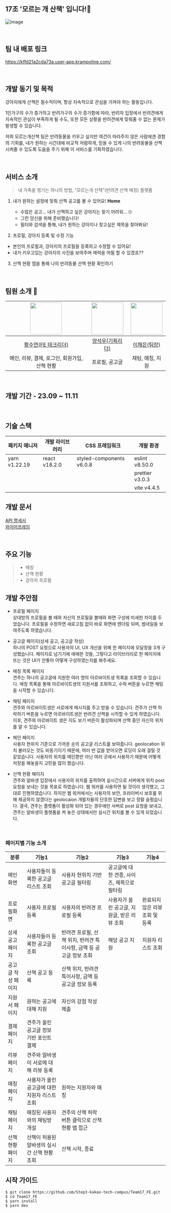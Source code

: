 ## 17조 '모르는 개 산책' 입니다!🐶
![image](https://github.com/Step3-kakao-tech-campus/Team17_FE/assets/56586470/5562146e-bdd2-4bb6-93ae-b8b08475c6de)

<br>

## 팀 내 배포 링크
https://kffd21a2cda73a.user-app.krampoline.com/

<br>

## 개발 동기 및 목적
강아지에게 산책은 필수적이며, 항상 지속적으로 관심을 가져야 하는 활동입니다.

1인가구의 수가 증가하고 반려가구의 수가 증가함에 따라, 반려자 입장에서 반려견에게 지속적인 관심이 부족하게 될 수도, 또한 모든 상황을 반려견에게 맞춰줄 수 없는 문제가 발생할 수 있습니다.

저희 모르는개산책 팀은 반려동물을 키우고 싶지만 여건이 따라주지 않은 사람에겐 경험의 기회를, 내가 원하는 시간대에 비교적 저렴하게, 믿을 수 있게 나의 반려동물을 산책 시켜줄 수 있도록 도움을 주기 위해 이 서비스를 기획하였습니다.

<br>

## 서비스 소개
> 내 가족을 챙기는 하나의 방법, “모르는개 산책”(반려견 산책 매칭) 플랫폼

1. 내가 원하는 설정에 맞춰 산책 공고를 볼 수 있어요! **Home**
   - 수많은 공고... 내가 산책하고 싶은 강아지는 찾기 어려워... 🙄
   - 그런 당신을 위해 준비했습니다!
   - 필터와 검색을 통해, 내가 원하는 강아지나 찾고싶은 제목을 찾아봐요!
   
2. 프로필, 강아지 등록 및 수정 기능
- 본인의 프로필과, 강아지의 프로필을 등록하고 수정할 수 있어요!
- 내가 키우고있는 강아지의 사진을 보여주며 매력을 어필 할 수 있겠죠??

3. 산책 현황 맵을 통해 나의 반려동물 산책 현황 확인하기

<br>

## 팀원 소개 🫡

| <img src="https://github.com/H-sooyeon.png" width="100"> | <img src="https://github.com/YANGSEOKWOO.png" width="100"> | <img src="https://github.com/chaeni1105.png" width="100"> |  
|:----------:|:----------:|:----------:|
| [황수연(FE 테크리더)](https://github.com/H-sooyeon) | [양석우(기획리더)](https://github.com/YANGSEOKWOO) | [이채은(팀장)](https://github.com/chaeni1105)|
| 메인, 리뷰, 결제, 로그인, 회원가입, 산책 현황 | 프로필, 공고글 | 채팅, 매칭, 지원 |

<br>

## 개발 기간 - 23.09 ~ 11.11

<br>

## 기술 스택

| 패키지 매니저 | 개발 라이브러리 | CSS 프레임워크 | 개발 환경 |
| -------------| -------------- | -------------- | -------- |
| yarn v1.22.19 | react v18.2.0 | styled-components v6.0.8 | eslint v8.50.0 |
|               |               |                          | prettier v3.0.3 |
|               |               |                          | vite v4.4.5 |

## 개발 문서

[API 명세서](https://www.notion.so/ERD-API-d8322a13a7ff471391947d075e2f4d5f?pvs=4)<br>
[와이어프레임](https://www.figma.com/file/8lHlkGPMl0By3g6PlWzcfa/17%EC%A1%B0-%EC%99%80%EC%9D%B4%EC%96%B4%ED%94%84%EB%A0%88%EC%9E%84?type=design&node-id=0%3A1&mode=design&t=mGASTgPg37q1Rnuu-1)<br>

<br>

## 주요 기능
> - 매칭
> - 산책 현황
> - 강아지 프로필

## 개발 주안점
- 프로필 페이지 <br>
  상대방의 프로필을 볼 때와 자신의 프로필을 볼때와 화면 구성에 미세한 차이를 두었습니다.
  프로필을 수정하면 새로고침 없이 바로 화면에 렌더링 되며, 썸네일을 보여주도록 하였습니다.

- 공고글 페이지(상세 공고, 공고글 작성) <br>
  하나의 POST 요청으로 사용자의 UI, UX 개선을 위해 한 페이지에 모달창을 3개 구성했습니다.
  페이지로 넘기기에 애매한 것들, 그렇다고 라이브러리로 한 페이지에 뜨는 것은 UI가 안좋아 어떻게 구성하였는지를 봐주세요.

- 매칭 목록 페이지 <br>
   견주는 하나의 공고글에 지원한 여러 명의 아르바이트생 목록을 조회할 수 있습니다.
   매칭 목록을 통해 아르바이트생의 지원서를 조회하고, 수락 버튼을 누르면 채팅을 시작할 수 있습니다.

- 채팅 페이지 <br>
  견주와 아르바이트생은 서로에게 메시지를 주고 받을 수 있습니다.
  견주가 산책 허락하기 버튼을 누르면 아르바이트생은 반려견 산책을 시작할 수 있게 하였습니다.
  이후, 견주와 아르바이트 생은 지도 보기 버튼이 활성화되며 산책 중인 자신의 위치를 알 수 있습니다.

- 메인 페이지 <br>
  사용자 현위치 기준으로 가까운 순의 공고글 리스트를 보여줍니다.
  geolocation 위치 불러오는 것도 비동기이기 때문에, 여러 번 값을 받아오면 로딩이 오래 걸릴 것 같았습니다.
  사용자의 위치를 메인뿐만 아닌 여러 곳에서 사용하기 때문에 어떻게 저장을 해놓을지 고민을 많이 했습니다.

- 산책 현황 페이지 <br>
  견주와 알바생 입장에서 사용자의 위치를 출력하여 실시간으로 서버에게 위치 post 요청을 보내는 것을 목표로 하였습니다.
  웹 워커를 사용하면 될 것이라 생각했고, 그대로 진행하였습니다.
  하지만 웹 워커에서는 사용자의 보안, 프라이버시 보호를 위해 제공하지 않겠다는 geolocaion 개발자들의 단호한 답변을 보고 정말 슬펐습니다.
  결국, 견주는 플랫폼이 활성화 되어 있는 경우에만 서버로 post 요청을 보내고, 견주는 알바생이 플랫폼을 켜 놓은 상태에서만 실시간 위치를 볼 수 있게 되었습니다.

<br>

### 페이지별 기능 소개

| 분류 | 기능1 | 기능2 | 기능3 | 기능4 |
|------| ----- | ----- | ----- | ----- |
| 메인화면 | 사용자들이 등록한 공고글 리스트 조회 | 사용자 현위치 기반 공고글 필터링 | 공고글에 대한 견종, 사이즈, 제목으로 필터링 |
| 프로필화면 | 사용자 프로필 등록 | 사용자의 반려견 프로필 등록 | 사용자가 올린 공고글, 지원글, 받은 리뷰 조회 | 완료되지 않은 리뷰 조회 및 등록 |
| 상세공고 페이지 | 사용자들이 등록한 공고글 조회 | 반려견 프로필, 산책 위치, 반려견 특이사항, 금액 등 공고글 정보 조회 | 해당 공고 지원 | 지원자 리스트 조회 |
| 공고글 작성 페이지 | 산책 공고 등록 | 산책 위치, 반려견 특이사항, 금액 등 공고글 정보 등록 | 
| 지원서 페이지 | 원하는 공고에 대해 지원 | 자신의 강점 작성 제출 | 
| 결제 페이지 | 견주가 올린 공고글 정보 기반 포인트 결제 | 
| 리뷰 페이지 | 견주와 알바생이 서로에 대해 리뷰 등록 |
| 매칭 페이지 | 사용자가 올린 공고글에 대한 지원자 리스트 조회 | 원하는 지원자와 매칭 |
| 채팅 페이지 | 매칭된 사용자와의 채팅방 개설 | 견주의 산책 허락 버튼 클릭으로 산책 현황 맵 접근 |
| 산책 현황 페이지 | 산책이 허용된 알바생의 실시간 산책 현황 조회 | 산책 시작, 종료 | 

## 시작 가이드

```
$ git clone https://github.com/Step3-kakao-tech-campus/Team17_FE.git
$ cd Team17_FE
$ yarn install
$ yarn dev
```

</br>
